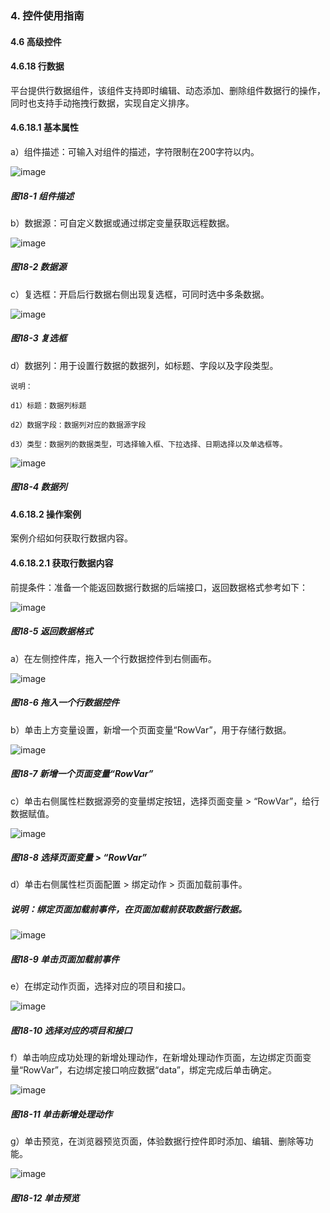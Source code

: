 ### 4. 控件使用指南

#### 4.6 高级控件

#### 4.6.18 行数据

平台提供行数据组件，该组件支持即时编辑、动态添加、删除组件数据行的操作，同时也支持手动拖拽行数据，实现自定义排序。

#### 4.6.18.1 基本属性

a）组件描述：可输入对组件的描述，字符限制在200字符以内。

![image](https://user-images.githubusercontent.com/79617492/228184761-6e2e1e3a-3d26-4ee6-b40c-da49e5e6eed6.png)

##### 图18-1 组件描述

b）数据源：可自定义数据或通过绑定变量获取远程数据。

![image](https://user-images.githubusercontent.com/79617492/228184804-65bbe44b-5adc-4d5d-90d6-5beefc035086.png)

##### 图18-2 数据源

c）复选框：开启后行数据右侧出现复选框，可同时选中多条数据。

![image](https://user-images.githubusercontent.com/79617492/228184834-f09ff7b8-5ef7-4567-9dd1-0960769e5aaa.png)

##### 图18-3 复选框

d）数据列：用于设置行数据的数据列，如标题、字段以及字段类型。

```
说明：

d1）标题：数据列标题

d2）数据字段：数据列对应的数据源字段

d3）类型：数据列的数据类型，可选择输入框、下拉选择、日期选择以及单选框等。
```

![image](https://user-images.githubusercontent.com/79617492/228184871-076f9fcb-8743-4c9b-b7a2-c5d6c09c136c.png)

##### 图18-4 数据列

#### 4.6.18.2 操作案例

案例介绍如何获取行数据内容。

#### 4.6.18.2.1 获取行数据内容

前提条件：准备一个能返回数据行数据的后端接口，返回数据格式参考如下：

![image](https://user-images.githubusercontent.com/79617492/228184906-595e783e-5aa7-40a8-9d4a-21316914dc6c.png)

##### 图18-5 返回数据格式

a）在左侧控件库，拖入一个行数据控件到右侧画布。

![image](https://user-images.githubusercontent.com/79617492/228188188-09de7b87-f618-4929-a0d4-449a6d24cb3a.png)

##### 图18-6 拖入一个行数据控件

b）单击上方变量设置，新增一个页面变量“RowVar”，用于存储行数据。

![image](https://user-images.githubusercontent.com/79617492/228188218-7a695d66-338a-4232-9a8a-cbcd8f100a14.png)

##### 图18-7 新增一个页面变量“RowVar”

c）单击右侧属性栏数据源旁的变量绑定按钮，选择页面变量 > “RowVar”，给行数据赋值。

![image](https://user-images.githubusercontent.com/79617492/228188255-8c61a32c-7d66-4adf-a818-9ba014099819.png)

##### 图18-8 选择页面变量 > “RowVar”

d）单击右侧属性栏页面配置 > 绑定动作 > 页面加载前事件。

##### 说明：绑定页面加载前事件，在页面加载前获取数据行数据。

![image](https://user-images.githubusercontent.com/79617492/228188302-18abc591-bca7-435d-b58e-d16333c47546.png)

##### 图18-9 单击页面加载前事件

e）在绑定动作页面，选择对应的项目和接口。

![image](https://user-images.githubusercontent.com/79617492/228188331-85848cc2-972a-436c-ba8e-c102a723c69f.png)

##### 图18-10 选择对应的项目和接口

f）单击响应成功处理的新增处理动作，在新增处理动作页面，左边绑定页面变量“RowVar”，右边绑定接口响应数据“data”，绑定完成后单击确定。

![image](https://user-images.githubusercontent.com/79617492/228188359-f1e459fa-895f-407e-956a-3701209a2103.png)

##### 图18-11 单击新增处理动作

g）单击预览，在浏览器预览页面，体验数据行控件即时添加、编辑、删除等功能。

![image](https://user-images.githubusercontent.com/79617492/228188390-d75c0233-e173-4e28-ad2b-87d96237334d.png)

##### 图18-12 单击预览
